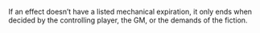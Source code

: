 If an effect doesn’t have a listed mechanical expiration, it only ends when decided by the controlling player, the GM, or the demands of the fiction.